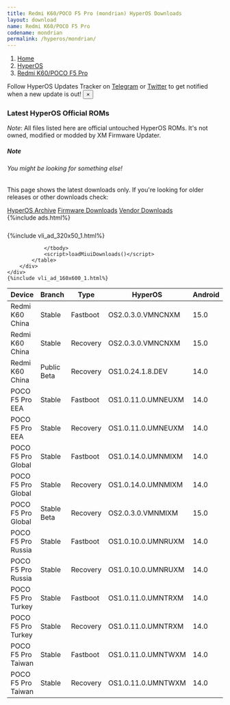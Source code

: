 ```yaml
---
title: Redmi K60/POCO F5 Pro (mondrian) HyperOS Downloads
layout: download
name: Redmi K60/POCO F5 Pro
codename: mondrian
permalink: /hyperos/mondrian/
---
```

<nav aria-label="breadcrumb">
    <ol class="breadcrumb">
        <li class="breadcrumb-item"><a href="/">Home</a></li>
        <li class="breadcrumb-item"><a href="/hyperos/">HyperOS</a></li>
        <li class="breadcrumb-item active" aria-current="page"><a href="/hyperos/mondrian/">Redmi K60/POCO F5 Pro</a></li>
    </ol>
</nav>
<div class="alert alert-primary alert-dismissible fade show" role="alert">
    Follow HyperOS Updates Tracker on <a href="https://t.me/MIUIUpdatesTracker" class="alert-link">Telegram</a>
     or <a href="https://twitter.com/MiFwUpdater" class="alert-link">Twitter</a> to get notified when a new update is out!
    <button type="button" class="close" data-dismiss="alert" aria-label="Close">
        <span aria-hidden="true">&times;</span>
    </button>
</div>

### Latest HyperOS Official ROMs
*Note*: All files listed here are official untouched HyperOS ROMs. It's not owned, modified or modded by XM Firmware Updater.
<div class="card">
  <div class="card-body">
    <h5 class="card-title">Note</h5>
    <h6 class="card-subtitle mb-2 text-muted">You might be looking for something else!</h6>
    <p class="card-text">This page shows the latest downloads only.
     If you're looking for older releases or other downloads check:</p>
    <a href="/archive/hyperos/mondrian/" class="card-link">HyperOS Archive</a>
    <a href="/firmware/mondrian/" class="card-link">Firmware Downloads</a>
    <a href="/vendor/mondrian/" class="card-link">Vendor Downloads</a>
  </div>
</div>
{%include ads.html%}
<div class="row justify-content-center">
    <div class="col-10">
        <div class="table-responsive-md" style="margin-top: 25px;">
            {%include vli_ad_320x50_1.html%}
            <table id="miui" class="display dt-responsive nowrap compact table table-striped table-hover table-sm">
                <thead class="thead-dark">
                    <tr>
                        <th data-ref="device">Device</th>
                        <th data-ref="branch">Branch</th>
                        <th data-ref="type">Type</th>
                        <th data-ref="miui">HyperOS</th>
                        <th data-ref="android">Android</th>
                        <th data-ref="size">Size</th>
                        <th data-ref="size">Date</th>
                        <th data-ref="link">Link</th>
                    </tr>
                </thead>
                <tbody>
                <tr><td>Redmi K60 China</td><td>Stable</td><td>Fastboot</td><td>OS2.0.3.0.VMNCNXM</td><td>15.0</td><td>8.1 GB</td><td>2024-12-20</td><td><a href="/hyperos/mondrian/stable/OS2.0.3.0.VMNCNXM/">Download</a></td></tr>
<tr><td>Redmi K60 China</td><td>Stable</td><td>Recovery</td><td>OS2.0.3.0.VMNCNXM</td><td>15.0</td><td>6.2 GB</td><td>2024-12-25</td><td><a href="/hyperos/mondrian/stable/OS2.0.3.0.VMNCNXM/">Download</a></td></tr>
<tr><td>Redmi K60 China</td><td>Public Beta</td><td>Recovery</td><td>OS1.0.24.1.8.DEV</td><td>14.0</td><td>5.8 GB</td><td>2024-01-12</td><td><a href="/hyperos/mondrian/public beta/OS1.0.24.1.8.DEV/">Download</a></td></tr>
<tr><td>POCO F5 Pro EEA</td><td>Stable</td><td>Fastboot</td><td>OS1.0.11.0.UMNEUXM</td><td>14.0</td><td>7.1 GB</td><td>2024-12-18</td><td><a href="/hyperos/mondrian/stable/OS1.0.11.0.UMNEUXM/">Download</a></td></tr>
<tr><td>POCO F5 Pro EEA</td><td>Stable</td><td>Recovery</td><td>OS1.0.11.0.UMNEUXM</td><td>14.0</td><td>5.2 GB</td><td>2025-01-06</td><td><a href="/hyperos/mondrian/stable/OS1.0.11.0.UMNEUXM/">Download</a></td></tr>
<tr><td>POCO F5 Pro Global</td><td>Stable</td><td>Fastboot</td><td>OS1.0.14.0.UMNMIXM</td><td>14.0</td><td>7.5 GB</td><td>2024-12-16</td><td><a href="/hyperos/mondrian/stable/OS1.0.14.0.UMNMIXM/">Download</a></td></tr>
<tr><td>POCO F5 Pro Global</td><td>Stable</td><td>Recovery</td><td>OS1.0.14.0.UMNMIXM</td><td>14.0</td><td>5.2 GB</td><td>2024-12-30</td><td><a href="/hyperos/mondrian/stable/OS1.0.14.0.UMNMIXM/">Download</a></td></tr>
<tr><td>POCO F5 Pro Global</td><td>Stable Beta</td><td>Recovery</td><td>OS2.0.3.0.VMNMIXM</td><td>15.0</td><td>5.4 GB</td><td>2025-02-11</td><td><a href="/hyperos/mondrian/stable beta/OS2.0.3.0.VMNMIXM/">Download</a></td></tr>
<tr><td>POCO F5 Pro Russia</td><td>Stable</td><td>Fastboot</td><td>OS1.0.10.0.UMNRUXM</td><td>14.0</td><td>7.5 GB</td><td>2024-12-18</td><td><a href="/hyperos/mondrian/stable/OS1.0.10.0.UMNRUXM/">Download</a></td></tr>
<tr><td>POCO F5 Pro Russia</td><td>Stable</td><td>Recovery</td><td>OS1.0.10.0.UMNRUXM</td><td>14.0</td><td>5.2 GB</td><td>2025-01-06</td><td><a href="/hyperos/mondrian/stable/OS1.0.10.0.UMNRUXM/">Download</a></td></tr>
<tr><td>POCO F5 Pro Turkey</td><td>Stable</td><td>Fastboot</td><td>OS1.0.11.0.UMNTRXM</td><td>14.0</td><td>6.7 GB</td><td>2024-12-18</td><td><a href="/hyperos/mondrian/stable/OS1.0.11.0.UMNTRXM/">Download</a></td></tr>
<tr><td>POCO F5 Pro Turkey</td><td>Stable</td><td>Recovery</td><td>OS1.0.11.0.UMNTRXM</td><td>14.0</td><td>5.0 GB</td><td>2025-01-06</td><td><a href="/hyperos/mondrian/stable/OS1.0.11.0.UMNTRXM/">Download</a></td></tr>
<tr><td>POCO F5 Pro Taiwan</td><td>Stable</td><td>Fastboot</td><td>OS1.0.11.0.UMNTWXM</td><td>14.0</td><td>6.6 GB</td><td>2024-12-18</td><td><a href="/hyperos/mondrian/stable/OS1.0.11.0.UMNTWXM/">Download</a></td></tr>
<tr><td>POCO F5 Pro Taiwan</td><td>Stable</td><td>Recovery</td><td>OS1.0.11.0.UMNTWXM</td><td>14.0</td><td>5.0 GB</td><td>2025-01-06</td><td><a href="/hyperos/mondrian/stable/OS1.0.11.0.UMNTWXM/">Download</a></td></tr>

                </tbody>
                <script>loadMiuiDownloads()</script>
            </table>
        </div>
    </div>
    {%include vli_ad_160x600_1.html%}
</div>

